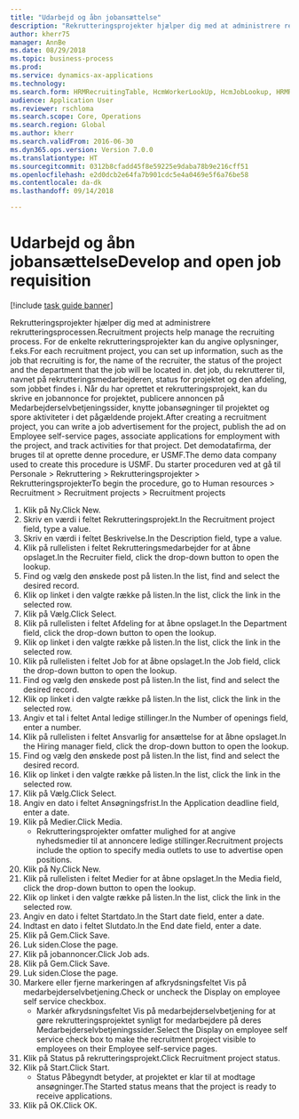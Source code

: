 ```yaml
--- 
title: "Udarbejd og åbn jobansættelse"
description: "Rekrutteringsprojekter hjælper dig med at administrere rekrutteringsprocessen."
author: kherr75
manager: AnnBe
ms.date: 08/29/2018
ms.topic: business-process
ms.prod: 
ms.service: dynamics-ax-applications
ms.technology: 
ms.search.form: HRMRecruitingTable, HcmWorkerLookUp, HcmJobLookup, HRMRecruitingMedia, HRMRecruitingJobAd
audience: Application User
ms.reviewer: rschloma
ms.search.scope: Core, Operations
ms.search.region: Global
ms.author: kherr
ms.search.validFrom: 2016-06-30
ms.dyn365.ops.version: Version 7.0.0
ms.translationtype: HT
ms.sourcegitcommit: 0312b8cfadd45f8e59225e9daba78b9e216cff51
ms.openlocfilehash: e2d0dcb2e64fa7b901cdc5e4a0469e5f6a76be58
ms.contentlocale: da-dk
ms.lasthandoff: 09/14/2018

---
```

# <a name="develop-and-open-job-requisition"></a><span data-ttu-id="fc1a4-103">Udarbejd og åbn jobansættelse</span><span class="sxs-lookup"><span data-stu-id="fc1a4-103">Develop and open job requisition</span></span>

[!include [task guide banner](../../includes/task-guide-banner.md)]

<span data-ttu-id="fc1a4-104">Rekrutteringsprojekter hjælper dig med at administrere rekrutteringsprocessen.</span><span class="sxs-lookup"><span data-stu-id="fc1a4-104">Recruitment projects help manage the recruiting process.</span></span> <span data-ttu-id="fc1a4-105">For de enkelte rekrutteringsprojekter kan du angive oplysninger, f.eks.</span><span class="sxs-lookup"><span data-stu-id="fc1a4-105">For each recruitment project, you can set up information, such as the job that recruiting is for, the name of the recruiter, the status of the project and the department that the job will be located in.</span></span> <span data-ttu-id="fc1a4-106">det job, du rekrutterer til, navnet på rekrutteringsmedarbejderen, status for projektet og den afdeling, som jobbet findes i. Når du har oprettet et rekrutteringsprojekt, kan du skrive en jobannonce for projektet, publicere annoncen på Medarbejderselvbetjeningssider, knytte jobansøgninger til projektet og spore aktiviteter i det pågældende projekt.</span><span class="sxs-lookup"><span data-stu-id="fc1a4-106">After creating a recruitment project, you can write a job advertisement for the project, publish the ad on Employee self-service pages, associate applications for employment with the project, and track activities for that project.</span></span> <span data-ttu-id="fc1a4-107">Det demodatafirma, der bruges til at oprette denne procedure, er USMF.</span><span class="sxs-lookup"><span data-stu-id="fc1a4-107">The demo data company used to create this procedure is USMF.</span></span> <span data-ttu-id="fc1a4-108">Du starter proceduren ved at gå til Personale > Rekruttering > Rekrutteringsprojekter > Rekrutteringsprojekter</span><span class="sxs-lookup"><span data-stu-id="fc1a4-108">To begin the procedure, go to Human resources > Recruitment > Recruitment projects > Recruitment projects</span></span>

1. <span data-ttu-id="fc1a4-109">Klik på Ny.</span><span class="sxs-lookup"><span data-stu-id="fc1a4-109">Click New.</span></span>
2. <span data-ttu-id="fc1a4-110">Skriv en værdi i feltet Rekrutteringsprojekt.</span><span class="sxs-lookup"><span data-stu-id="fc1a4-110">In the Recruitment project field, type a value.</span></span>
3. <span data-ttu-id="fc1a4-111">Skriv en værdi i feltet Beskrivelse.</span><span class="sxs-lookup"><span data-stu-id="fc1a4-111">In the Description field, type a value.</span></span>
4. <span data-ttu-id="fc1a4-112">Klik på rullelisten i feltet Rekrutteringsmedarbejder for at åbne opslaget.</span><span class="sxs-lookup"><span data-stu-id="fc1a4-112">In the Recruiter field, click the drop-down button to open the lookup.</span></span>
5. <span data-ttu-id="fc1a4-113">Find og vælg den ønskede post på listen.</span><span class="sxs-lookup"><span data-stu-id="fc1a4-113">In the list, find and select the desired record.</span></span>
6. <span data-ttu-id="fc1a4-114">Klik op linket i den valgte række på listen.</span><span class="sxs-lookup"><span data-stu-id="fc1a4-114">In the list, click the link in the selected row.</span></span>
7. <span data-ttu-id="fc1a4-115">Klik på Vælg.</span><span class="sxs-lookup"><span data-stu-id="fc1a4-115">Click Select.</span></span>
8. <span data-ttu-id="fc1a4-116">Klik på rullelisten i feltet Afdeling for at åbne opslaget.</span><span class="sxs-lookup"><span data-stu-id="fc1a4-116">In the Department field, click the drop-down button to open the lookup.</span></span>
9. <span data-ttu-id="fc1a4-117">Klik op linket i den valgte række på listen.</span><span class="sxs-lookup"><span data-stu-id="fc1a4-117">In the list, click the link in the selected row.</span></span>
10. <span data-ttu-id="fc1a4-118">Klik på rullelisten i feltet Job for at åbne opslaget.</span><span class="sxs-lookup"><span data-stu-id="fc1a4-118">In the Job field, click the drop-down button to open the lookup.</span></span>
11. <span data-ttu-id="fc1a4-119">Find og vælg den ønskede post på listen.</span><span class="sxs-lookup"><span data-stu-id="fc1a4-119">In the list, find and select the desired record.</span></span>
12. <span data-ttu-id="fc1a4-120">Klik op linket i den valgte række på listen.</span><span class="sxs-lookup"><span data-stu-id="fc1a4-120">In the list, click the link in the selected row.</span></span>
13. <span data-ttu-id="fc1a4-121">Angiv et tal i feltet Antal ledige stillinger.</span><span class="sxs-lookup"><span data-stu-id="fc1a4-121">In the Number of openings field, enter a number.</span></span>
14. <span data-ttu-id="fc1a4-122">Klik på rullelisten i feltet Ansvarlig for ansættelse for at åbne opslaget.</span><span class="sxs-lookup"><span data-stu-id="fc1a4-122">In the Hiring manager field, click the drop-down button to open the lookup.</span></span>
15. <span data-ttu-id="fc1a4-123">Find og vælg den ønskede post på listen.</span><span class="sxs-lookup"><span data-stu-id="fc1a4-123">In the list, find and select the desired record.</span></span>
16. <span data-ttu-id="fc1a4-124">Klik op linket i den valgte række på listen.</span><span class="sxs-lookup"><span data-stu-id="fc1a4-124">In the list, click the link in the selected row.</span></span>
17. <span data-ttu-id="fc1a4-125">Klik på Vælg.</span><span class="sxs-lookup"><span data-stu-id="fc1a4-125">Click Select.</span></span>
18. <span data-ttu-id="fc1a4-126">Angiv en dato i feltet Ansøgningsfrist.</span><span class="sxs-lookup"><span data-stu-id="fc1a4-126">In the Application deadline field, enter a date.</span></span>
19. <span data-ttu-id="fc1a4-127">Klik på Medier.</span><span class="sxs-lookup"><span data-stu-id="fc1a4-127">Click Media.</span></span>
    * <span data-ttu-id="fc1a4-128">Rekrutteringsprojekter omfatter mulighed for at angive nyhedsmedier til at annoncere ledige stillinger.</span><span class="sxs-lookup"><span data-stu-id="fc1a4-128">Recruitment projects include the option to specify media outlets to use to advertise open positions.</span></span>  
20. <span data-ttu-id="fc1a4-129">Klik på Ny.</span><span class="sxs-lookup"><span data-stu-id="fc1a4-129">Click New.</span></span>
21. <span data-ttu-id="fc1a4-130">Klik på rullelisten i feltet Medier for at åbne opslaget.</span><span class="sxs-lookup"><span data-stu-id="fc1a4-130">In the Media field, click the drop-down button to open the lookup.</span></span>
22. <span data-ttu-id="fc1a4-131">Klik op linket i den valgte række på listen.</span><span class="sxs-lookup"><span data-stu-id="fc1a4-131">In the list, click the link in the selected row.</span></span>
23. <span data-ttu-id="fc1a4-132">Angiv en dato i feltet Startdato.</span><span class="sxs-lookup"><span data-stu-id="fc1a4-132">In the Start date field, enter a date.</span></span>
24. <span data-ttu-id="fc1a4-133">Indtast en dato i feltet Slutdato.</span><span class="sxs-lookup"><span data-stu-id="fc1a4-133">In the End date field, enter a date.</span></span>
25. <span data-ttu-id="fc1a4-134">Klik på Gem.</span><span class="sxs-lookup"><span data-stu-id="fc1a4-134">Click Save.</span></span>
26. <span data-ttu-id="fc1a4-135">Luk siden.</span><span class="sxs-lookup"><span data-stu-id="fc1a4-135">Close the page.</span></span>
27. <span data-ttu-id="fc1a4-136">Klik på jobannoncer.</span><span class="sxs-lookup"><span data-stu-id="fc1a4-136">Click Job ads.</span></span>
28. <span data-ttu-id="fc1a4-137">Klik på Gem.</span><span class="sxs-lookup"><span data-stu-id="fc1a4-137">Click Save.</span></span>
29. <span data-ttu-id="fc1a4-138">Luk siden.</span><span class="sxs-lookup"><span data-stu-id="fc1a4-138">Close the page.</span></span>
30. <span data-ttu-id="fc1a4-139">Markere eller fjerne markeringen af afkrydsningsfeltet Vis på medarbejderselvbetjening.</span><span class="sxs-lookup"><span data-stu-id="fc1a4-139">Check or uncheck the Display on employee self service checkbox.</span></span>
    * <span data-ttu-id="fc1a4-140">Markér afkrydsningsfeltet Vis på medarbejderselvbetjening for at gøre rekrutteringsprojektet synligt for medarbejdere på deres Medarbejderselvbetjeningssider.</span><span class="sxs-lookup"><span data-stu-id="fc1a4-140">Select the Display on employee self service check box to make the recruitment project visible to employees on their Employee self-service pages.</span></span>  
31. <span data-ttu-id="fc1a4-141">Klik på Status på rekrutteringsprojekt.</span><span class="sxs-lookup"><span data-stu-id="fc1a4-141">Click Recruitment project status.</span></span>
32. <span data-ttu-id="fc1a4-142">Klik på Start.</span><span class="sxs-lookup"><span data-stu-id="fc1a4-142">Click Start.</span></span>
    * <span data-ttu-id="fc1a4-143">Status Påbegyndt betyder, at projektet er klar til at modtage ansøgninger.</span><span class="sxs-lookup"><span data-stu-id="fc1a4-143">The Started status means that the project is ready to receive applications.</span></span>  
33. <span data-ttu-id="fc1a4-144">Klik på OK.</span><span class="sxs-lookup"><span data-stu-id="fc1a4-144">Click OK.</span></span>


